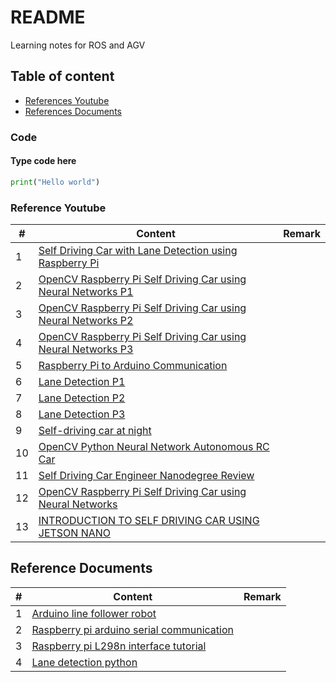 # README
Learning notes for ROS and AGV

[//]: # (By Gary Lam | May, 2021)


## Table of content

* [References Youtube](#reference-youtube)
* [References Documents](#reference-documents)






### Code
#### Type code here

  ```python
  print("Hello world")
  ```


### Reference Youtube
|#|Content|Remark|
|---|----|-----|
|1|[Self Driving Car with Lane Detection using Raspberry Pi][y1]||
|2|[OpenCV Raspberry Pi Self Driving Car using Neural Networks P1][y2]||
|3|[OpenCV Raspberry Pi Self Driving Car using Neural Networks P2][y3]||
|4|[OpenCV Raspberry Pi Self Driving Car using Neural Networks P3][y4]||
|5|[Raspberry Pi to Arduino Communication][y5]||
|6|[Lane Detection P1][y6]||
|7|[Lane Detection P2][y7]||
|8|[Lane Detection P3][y8]||
|9|[Self-driving car at night][y9]||
|10|[OpenCV Python Neural Network Autonomous RC Car][y10]||
|11|[Self Driving Car Engineer Nanodegree Review][y11]||
|12|[OpenCV Raspberry Pi Self Driving Car using Neural Networks][y12]||
|13|[INTRODUCTION TO SELF DRIVING CAR USING JETSON NANO][y13]||


## Reference Documents
|#|Content|Remark|
|---|----|-----|
|1|[Arduino line follower robot][d1]||
|2|[Raspberry pi arduino serial communication][d2]||
|3|[Raspberry pi L298n interface tutorial][d3]||
|4|[Lane detection python][d4]||




[y1]: https://www.youtube.com/watch?v=aXqoPiMPhDw&list=PLMoSUbG1Q_r_wT0Ac7rOlhlwq9VsZDA0b
[y2]: https://www.youtube.com/watch?v=_wi2L-KrGqk
[y3]: https://www.youtube.com/watch?v=57SODsvC9PU
[y4]: https://www.youtube.com/watch?v=qa2wyaC7-ok
[y5]: https://www.youtube.com/watch?v=me7mhrRbspk
[y6]: https://www.youtube.com/watch?v=aXqoPiMPhDw&list=PLMoSUbG1Q_r_wT0Ac7rOlhlwq9VsZDA0b
[y7]: https://www.youtube.com/watch?v=Xr0_vScJD8o
[y8]: https://www.youtube.com/watch?v=BBwEF6WBUQs
[y9]: https://www.youtube.com/watch?v=61yy1GvdOKQ
[y10]: https://www.youtube.com/watch?v=BBwEF6WBUQs
[y11]: https://www.youtube.com/watch?v=0js1Mr6hi2U
[y12]: https://www.youtube.com/watch?v=_wi2L-KrGqk
[y13]: https://www.youtube.com/watch?v=syphzPxnozA


[d1]: https://www.electronicshub.org/arduino-line-follower-robot/
[d2]: https://roboticsbackend.com/raspberry-pi-arduino-serial-communication/
[d3]: https://www.electronicshub.org/raspberry-pi-l298n-interface-tutorial-control-dc-motor-l298n-raspberry-pi/
[d4]: https://github.com/papiot/lane-detection-python

